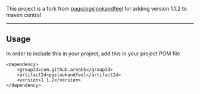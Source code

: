 This project is a fork from [pago/pgslookandfeel](https://github.com/pago/pgslookandfeel) for adding version 1.1.2 to maven central

----------
**Usage**
----------
In order to include this in your project, add this in your project POM file

    <dependency>
        <groupId>com.github.arnabk</groupId>
        <artifactId>pgslookandfeel</artifactId>
        <version>1.1.2</version>
    </dependency>

